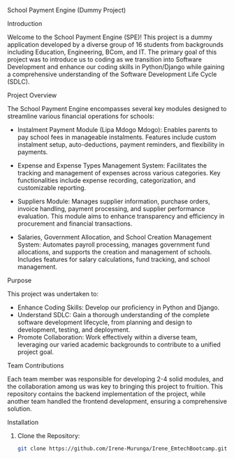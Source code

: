 School Payment Engine (Dummy Project)

Introduction

Welcome to the School Payment Engine (SPE)! This project is a dummy application developed by a diverse group of 16 students from backgrounds including Education, Engineering, BCom, and IT. The primary goal of this project was to introduce us to coding as we transition into Software Development and enhance our coding skills in Python/Django while gaining a comprehensive understanding of the Software Development Life Cycle (SDLC).

Project Overview

The School Payment Engine encompasses several key modules designed to streamline various financial operations for schools:

- Instalment Payment Module (Lipa Mdogo Mdogo): Enables parents to pay school fees in manageable instalments. Features include custom instalment setup, auto-deductions, payment reminders, and flexibility in payments.

- Expense and Expense Types Management System: Facilitates the tracking and management of expenses across various categories. Key functionalities include expense recording, categorization, and customizable reporting.

- Suppliers Module: Manages supplier information, purchase orders, invoice handling, payment processing, and supplier performance evaluation. This module aims to enhance transparency and efficiency in procurement and financial transactions.

- Salaries, Government Allocation, and School Creation Management System: Automates payroll processing, manages government fund allocations, and supports the creation and management of schools. Includes features for salary calculations, fund tracking, and school management.

 Purpose

This project was undertaken to:
- Enhance Coding Skills: Develop our proficiency in Python and Django.
- Understand SDLC: Gain a thorough understanding of the complete software development lifecycle, from planning and design to development, testing, and deployment.
- Promote Collaboration: Work effectively within a diverse team, leveraging our varied academic backgrounds to contribute to a unified project goal.

 Team Contributions

Each team member was responsible for developing 2-4 solid modules, and the collaboration among us was key to bringing this project to fruition. This repository contains the backend implementation of the project, while another team handled the frontend development, ensuring a comprehensive solution.

Installation

1. Clone the Repository:
   ```bash
   git clone https://github.com/Irene-Murunga/Irene_EmtechBootcamp.git
